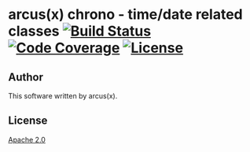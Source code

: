 # arcus(x) chrono - time/date related classes [![Build Status](https://travis-ci.org/arcusx/chrono.svg?branch=master)](https://travis-ci.org/arcusx/chrono) [![Code Coverage](https://codecov.io/gh/arcusx/chrono/branch/master/graph/badge.svg)](https://codecov.io/gh/arcusx/chrono) [![License](https://img.shields.io/badge/License-Apache%202.0-blue.svg)](https://www.apache.org/licenses/LICENSE-2.0.txt)

## Author
This software written by arcus(x).

## License
[Apache 2.0](license.txt)

